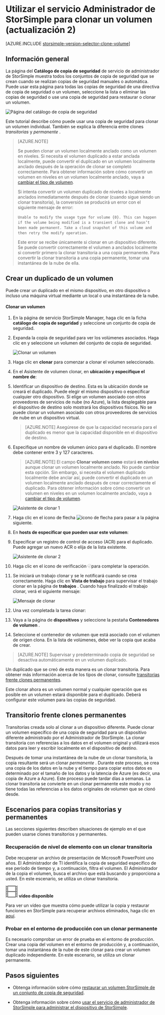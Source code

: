 <properties
   pageTitle="Clonar el volumen StorSimple | Microsoft Azure"
   description="Describe los tipos diferentes de clonar y cuándo usarlos y se explica cómo puede usar una copia de seguridad para clonar un volumen individual."
   services="storsimple"
   documentationCenter="NA"
   authors="alkohli"
   manager="carmonm"
   editor="" />
<tags 
   ms.service="storsimple"
   ms.devlang="NA"
   ms.topic="article"
   ms.tgt_pltfrm="NA"
   ms.workload="TBD"
   ms.date="07/27/2016"
   ms.author="alkohli" />

# <a name="use-the-storsimple-manager-service-to-clone-a-volume-update-2"></a>Utilizar el servicio Administrador de StorSimple para clonar un volumen (actualización 2)

[AZURE.INCLUDE [storsimple-version-selector-clone-volume](../../includes/storsimple-version-selector-clone-volume.md)]

## <a name="overview"></a>Información general

La página del **Catálogo de copia de seguridad** de servicio de administrador de StorSimple muestra todos los conjuntos de copia de seguridad que se crean cuando se realizan copias de seguridad manuales o automática. Puede usar esta página para todas las copias de seguridad de una directiva de copia de seguridad o un volumen, seleccione la lista o eliminar las copias de seguridad o use una copia de seguridad para restaurar o clonar un volumen.

![Página del catálogo de copia de seguridad](./media/storsimple-clone-volume-u2/backupCatalog.png)  

Este tutorial describe cómo puede usar una copia de seguridad para clonar un volumen individual. También se explica la diferencia entre clones *transitorias* y *permanente* .

>[AZURE.NOTE] 
>
>Se pueden clonar un volumen localmente anclado como un volumen en niveles. Si necesita el volumen duplicado a estar anclada localmente, puede convertir el duplicado en un volumen localmente anclado después de la operación de clonar se completó correctamente. Para obtener información sobre cómo convertir un volumen en niveles en un volumen localmente anclado, vaya a [cambiar el tipo de volumen](storsimple-manage-volumes-u2.md#change-the-volume-type).
>
>Si intenta convertir un volumen duplicado de niveles a localmente anclados inmediatamente después de clonar (cuando sigue siendo un clonar transitoria), la conversión se producirá un error con el siguiente mensaje de error:
>
>`Unable to modify the usage type for volume {0}. This can happen if the volume being modified is a transient clone and hasn’t been made permanent. Take a cloud snapshot of this volume and then retry the modify operation.` 
>
>Este error se recibe únicamente si clonar en un dispositivo diferente. Se puede convertir correctamente el volumen a anclados localmente si convertir primero la clonar transitoria a una copia permanente. Para convertir la clonar transitoria a una copia permanente, tomar una instantánea de la nube de ella.

## <a name="create-a-clone-of-a-volume"></a>Crear un duplicado de un volumen

Puede crear un duplicado en el mismo dispositivo, en otro dispositivo o incluso una máquina virtual mediante un local o una instantánea de la nube.

#### <a name="to-clone-a-volume"></a>Clonar un volumen

1. En la página de servicio StorSimple Manager, haga clic en la ficha **catálogo de copia de seguridad** y seleccione un conjunto de copia de seguridad.

2. Expanda la copia de seguridad para ver los volúmenes asociados. Haga clic en y seleccione un volumen del conjunto de copia de seguridad.

     ![Clonar un volumen](./media/storsimple-clone-volume-u2/CloneVol.png) 

3. Haga clic en **clonar** para comenzar a clonar el volumen seleccionado.

4. En el Asistente de volumen clonar, en **ubicación y especifique el nombre de**:

  1. Identificar un dispositivo de destino. Esta es la ubicación donde se creará el duplicado. Puede elegir el mismo dispositivo o especificar cualquier otro dispositivo. Si elige un volumen asociado con otros proveedores de servicios de nube (no Azure), la lista desplegable para el dispositivo de destino solo mostrará los dispositivos físicos. No se puede clonar un volumen asociado con otros proveedores de servicios de nube en un dispositivo virtual.

        >[AZURE.NOTE] Asegúrese de que la capacidad necesaria para el duplicado es menor que la capacidad disponible en el dispositivo de destino.

  2. Especifique un nombre de volumen único para el duplicado. El nombre debe contener entre 3 y 127 caracteres. 
    
        >[AZURE.NOTE] El campo **Clonar volumen como** estará **en niveles** aunque clonar un volumen localmente anclado. No puede cambiar esta opción. Sin embargo, si necesita el volumen duplicado localmente debe anclar así, puede convertir el duplicado en un volumen localmente anclado después de crear correctamente el duplicado. Para obtener información sobre cómo convertir un volumen en niveles en un volumen localmente anclado, vaya a [cambiar el tipo de volumen](storsimple-manage-volumes-u2.md#change-the-volume-type).

        ![Asistente de clonar 1](./media/storsimple-clone-volume-u2/clone1.png) 

  3. Haga clic en el icono de flecha ![icono de flecha](./media/storsimple-clone-volume-u2/HCS_ArrowIcon.png) para pasar a la página siguiente.

5. En **hosts de especificar que pueden usar este volumen**:

  1. Especificar un registro de control de acceso (ACR) para el duplicado. Puede agregar un nuevo ACR o elija de la lista existente.

        ![Asistente de clonar 2](./media/storsimple-clone-volume-u2/clone2.png) 

  2. Haga clic en el icono de verificación ![icono de comprobación](./media/storsimple-clone-volume-u2/HCS_CheckIcon.png)para completar la operación.

6. Se iniciará un trabajo clonar y se le notificará cuando se crea correctamente. Haga clic en **Vista de trabajo** para supervisar el trabajo clonar en la página de **trabajos** . Cuando haya finalizado el trabajo clonar, verá el siguiente mensaje:

    ![Mensaje de clonar](./media/storsimple-clone-volume-u2/CloneMsg.png) 

7. Una vez completada la tarea clonar:

  1. Vaya a la página de **dispositivos** y seleccione la pestaña **Contenedores de volumen** . 
  2. Seleccione el contenedor de volumen que está asociado con el volumen de origen clona. En la lista de volúmenes, debe ver la copia que acaba de crear.

>[AZURE.NOTE] Supervisar y predeterminado copia de seguridad se desactiva automáticamente en un volumen duplicado.

Un duplicado que se creó de esta manera es un clonar transitoria. Para obtener más información acerca de los tipos de clonar, consulte [transitorias frente clones permanentes](#transient-vs.-permanent-clones).

Este clonar ahora es un volumen normal y cualquier operación que es posible en un volumen estará disponible para el duplicado. Deberá configurar este volumen para las copias de seguridad.

## <a name="transient-vs-permanent-clones"></a>Transitorio frente clones permanentes

Transitorias creada solo al clonar a un dispositivo diferente. Puede clonar un volumen específico de una copia de seguridad para un dispositivo diferente administrado por el Administrador de StorSimple. La clonar transitoria con referencias a los datos en el volumen original y utilizará esos datos para leer y escribir localmente en el dispositivo de destino. 

Después de tomar una instantánea de la nube de un clonar transitoria, la copia resultante será un clonar *permanente* . Durante este proceso, se crea una copia de los datos en la nube y el tiempo para copiar estos datos es determinado por el tamaño de los datos y la latencia de Azure (es decir, una copia de Azure a Azure). Este proceso puede tardar días a semanas. La clonar transitoria se convierte en un clonar permanente este modo y no tiene todas las referencias a los datos originales de volumen que se clonó desde. 

## <a name="scenarios-for-transient-and-permanent-clones"></a>Escenarios para copias transitorias y permanentes

Las secciones siguientes describen situaciones de ejemplo en el que pueden usarse clones transitorios y permanentes.

### <a name="item-level-recovery-with-a-transient-clone"></a>Recuperación de nivel de elemento con un clonar transitoria

Debe recuperar un archivo de presentación de Microsoft PowerPoint uno años. El Administrador de TI identifica la copia de seguridad específico de ese período de tiempo y, a continuación, filtra el volumen. El Administrador de la copia el volumen, busca el archivo que está buscando y proporciona a usted. En este escenario, se utiliza un clonar transitoria. 
 
![Vídeo disponible](./media/storsimple-clone-volume-u2/Video_icon.png) **vídeo disponible**

Para ver un vídeo que muestra cómo puede utilizar la copia y restaurar funciones en StorSimple para recuperar archivos eliminados, haga clic en [aquí](https://azure.microsoft.com/documentation/videos/storsimple-recover-deleted-files-with-storsimple/).

### <a name="testing-in-the-production-environment-with-a-permanent-clone"></a>Probar en el entorno de producción con un clonar permanente

Es necesario comprobar un error de prueba en el entorno de producción. Crear una copia del volumen en el entorno de producción y, a continuación, tomar una instantánea de la nube de este clonar para crear un volumen duplicado independiente. En este escenario, se utiliza un clonar permanente.  

## <a name="next-steps"></a>Pasos siguientes
- Obtenga información sobre cómo [restaurar un volumen StorSimple de un conjunto de copia de seguridad](storsimple-restore-from-backup-set-u2.md).

- Obtenga información sobre cómo [usar el servicio de administrador de StorSimple para administrar el dispositivo de StorSimple](storsimple-manager-service-administration.md).

 
